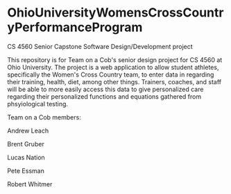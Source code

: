 # OhioUniversityWomensCrossCountryPerformanceProgram
CS 4560 Senior Capstone Software Design/Development project

This repository is for Team on a Cob's senior design project for CS 4560 at Ohio University. The project is a web application to allow student athletes, specifically the Women's Cross Country team, to enter data in regarding their training, health, diet, among other things. Trainers, coaches, and staff will be able to more easily access this data to give personalized care regarding their personalized functions and equations gathered from phsyiological testing. 

Team on a Cob members:

  Andrew Leach
  
  Brent Gruber
  
  Lucas Nation
  
  Pete Essman
  
  Robert Whitmer
